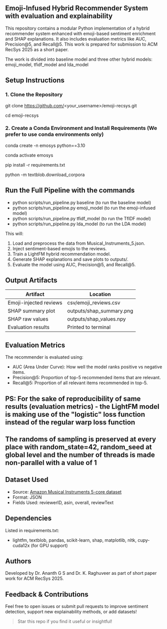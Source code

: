 ##  Emoji-Infused Hybrid Recommender System with evaluation and explainability 

This repository contains a modular Python implementation of a hybrid recommender system enhanced with emoji-based sentiment enrichment and SHAP explanations. It also includes evaluation metrics like AUC, Precision@5, and Recall@5. 
This work is prepared for submission to ACM RecSys 2025 as a short paper.

The work is divided into baseline model and three other hybrid models: emoji_model, tfidf_model and lda_model

## Setup Instructions

### 1. Clone the Repository

git clone https://github.com/<your_username>/emoji-recsys.git

cd emoji-recsys

### 2. Create a Conda Environment and Install Requirements (We prefer to use conda environments only)

conda create -n emosys python==3.10

conda activate emosys

pip install -r requirements.txt

python -m textblob.download_corpora

## Run the Full Pipeline with the commands

- python scripts/run_pipeline.py baseline (to run the baseline model)
- python scripts/run_pipeline.py emoji_model (to run the emoji-infused model)
- python scripts/run_pipeline.py tfidf_model (to run the TfIDF model)
- python scripts/run_pipeline.py lda_model (to run the LDA model)

This will:
1. Load and preprocess the data from Musical_Instruments_5.json.
2. Inject sentiment-based emojis to the reviews.
3. Train a LightFM hybrid recommendation model.
4. Generate SHAP explanations and save plots to outputs/.
5. Evaluate the model using AUC, Precision@5, and Recall@5.

## Output Artifacts

| Artifact | Location |
|---------|----------|
| Emoji-injected reviews | csv/emoji_reviews.csv |
| SHAP summary plot | outputs/shap_summary.png |
| SHAP raw values | outputs/shap_values.npy |
| Evaluation results | Printed to terminal |

## Evaluation Metrics

The recommender is evaluated using:
- AUC (Area Under Curve): How well the model ranks positive vs negative items.
- Precision@5: Proportion of top-5 recommended items that are relevant.
- Recall@5: Proportion of all relevant items recommended in top-5.

## PS: For the sake of reproducibility of same results (evaluation metrics) - the LightFM model is making use of the "logistic" loss function instead of the regular warp loss function
## The randoms of sampling is preserved at every place with random_state=42, random_seed at global level and the number of threads is made non-parallel with a value of 1

## Dataset Used

- Source: [Amazon Musical Instruments 5-core dataset](https://nijianmo.github.io/amazon/index.html)
- Format: JSON
- Fields Used: reviewerID, asin, overall, reviewText

## Dependencies

Listed in requirements.txt:
- lightfm, textblob, pandas, scikit-learn, shap, matplotlib, nltk, cupy-cuda12x (for GPU support)

## Authors

Developed by Dr. Ananth G S and Dr. K. Raghuveer as part of short paper work for ACM RecSys 2025.

## Feedback & Contributions

Feel free to open issues or submit pull requests to improve sentiment detection, support new explainability methods, or add datasets!

> Star this repo if you find it useful or insightful!
